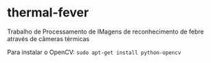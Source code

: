 # thermal-fever
Trabalho de Processamento de IMagens de reconhecimento de febre através de câmeras térmicas

Para instalar o OpenCV:
`sudo apt-get install python-opencv`

